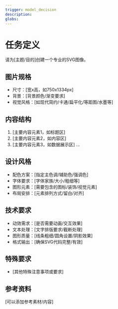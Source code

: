 ```yaml
---
trigger: model_decision
description: 
globs: 
---
```

# 任务定义
请为[主题/目的]创建一个专业的SVG图像。

## 图片规格
- 尺寸：[宽x高，如750x1334px]
- 背景：[背景颜色/渐变要求]
- 视觉风格：[如现代简约/卡通/扁平化/等距图/水墨等]

## 内容结构
1. [主要内容元素1，如标题区]
2. [主要内容元素2，如内容区]
3. [主要内容元素3，如数据展示区]
...

## 设计风格
- 配色方案：[指定主色调/辅助色/强调色]
- 字体要求：[字体家族/大小/粗细等]
- 图形元素：[需要包含的图标/装饰/视觉元素]
- 布局安排：[元素排列方式/留白/对齐]

## 技术要求
- 动效需求：[是否需要动画/交互效果]
- 文本处理：[文字排版要求/截断处理]
- 图形质量：[线条粗细/圆角设置/阴影效果]
- 格式输出：[确保SVG代码完整/有效]

## 特殊要求
- [其他特殊注意事项或要求]

## 参考资料

[可以添加参考素材/内容]